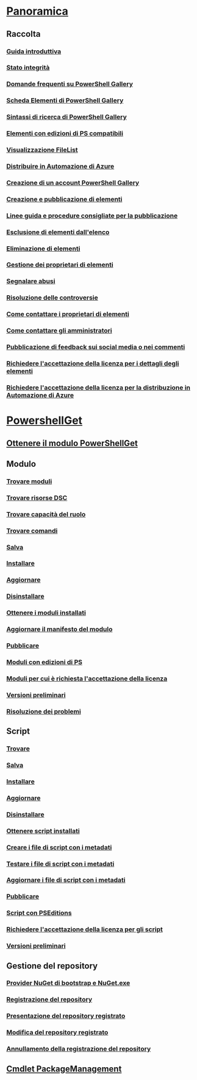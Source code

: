 # [Panoramica](readme.md)
## Raccolta
### [Guida introduttiva](psgallery/psgallery_gettingstarted.md)
### [Stato integrità](psgallery/psgallery_status.md)
### [Domande frequenti su PowerShell Gallery](psgallery/psgallery_faqs.md)
### [Scheda Elementi di PowerShell Gallery](psgallery/psgallery_items_tab.md)
### [Sintassi di ricerca di PowerShell Gallery](psgallery/psgallery_search_syntax.md)
### [Elementi con edizioni di PS compatibili](psgallery/psgallery_pseditions.md)
### [Visualizzazione FileList](psgallery/psgallery_filelist_feature.md)
### [Distribuire in Automazione di Azure](psgallery/psgallery_deploy_to_azure_automation.md)
### [Creazione di un account PowerShell Gallery](psgallery/psgallery_creating_an_account.md)
### [Creazione e pubblicazione di elementi](psgallery/Creating-and-Publishing-an-item.md)
### [Linee guida e procedure consigliate per la pubblicazione](psgallery/psgallery-PublishingGuidelines.md)
### [Esclusione di elementi dall'elenco](psgallery/psgallery_unlist_items.md)
### [Eliminazione di elementi](psgallery/Deleting-Items.md)
### [Gestione dei proprietari di elementi](psgallery/Managing-Item-Owners.md)
### [Segnalare abusi](psgallery/psgallery_report_abuse.md)
### [Risoluzione delle controversie](psgallery/psgallery_dispute_resolution.md)
### [Come contattare i proprietari di elementi](psgallery/psgallery_contacting_item_owners.md)
### [Come contattare gli amministratori](psgallery/psgallery_contacting_administrators.md)
### [Pubblicazione di feedback sui social media o nei commenti](psgallery/psgallery-SocialMediaFeedback.md)
### [Richiedere l'accettazione della licenza per i dettagli degli elementi](psgallery/psgallery_requires_license_acceptance.md)
### [Richiedere l'accettazione della licenza per la distribuzione in Automazione di Azure](psgallery/psgallery_deploy_to_azure_automation_requireLicenseAcceptance.md)

# [PowershellGet](psget/overview.md)
## [Ottenere il modulo PowerShellGet](psget/get_psget_module.md)

## Modulo
### [Trovare moduli](psget/module/psget_find-module.md)
### [Trovare risorse DSC](psget/module/psget_find-dscresource.md)
### [Trovare capacità del ruolo](psget/module/psget_find-rolecapability.md)
### [Trovare comandi](psget/module/psget_find-command.md)
### [Salva](psget/module/psget_save-module.md)
### [Installare](psget/module/psget_install-module.md)
### [Aggiornare](psget/module/psget_update-module.md)
### [Disinstallare](psget/module/psget_uninstall-module.md)
### [Ottenere i moduli installati](psget/module/psget_get-installedmodule.md)
### [Aggiornare il manifesto del modulo](psget/module/psget_update-modulemanifest.md)
### [Pubblicare](psget/module/psget_publish-module.md)
### [Moduli con edizioni di PS](psget/module/modulewithpseditionsupport.md)
### [Moduli per cui è richiesta l'accettazione della licenza](psget/module/RequireLicenseAcceptance.md)
### [Versioni preliminari](psget/module/PreReleaseModule.md)
### [Risoluzione dei problemi](psget/psget_cmdlets_troubleshooting.md)

## Script
### [Trovare](psget/script/psget_find-script.md)
### [Salva](psget/script/psget_save-script.md)
### [Installare](psget/script/psget_install-script.md)
### [Aggiornare](psget/script/psget_update-script.md)
### [Disinstallare](psget/script/psget_uninstall-script.md)
### [Ottenere script installati](psget/script/psget_get-installedscript.md)
### [Creare i file di script con i metadati](psget/script/psget_new-scriptfileinfo.md)
### [Testare i file di script con i metadati](psget/script/psget_test-scriptfileinfo.md)
### [Aggiornare i file di script con i metadati](psget/script/psget_update-scriptfileinfo.md)
### [Pubblicare](psget/script/psget_publish-script.md)
### [Script con PSEditions](psget/script/scriptwithpseditionsupport.md)
### [Richiedere l'accettazione della licenza per gli script](psget/script/script_RequireLicenseAcceptance.md)
### [Versioni preliminari](psget/script/PreReleaseScript.md)
## Gestione del repository
### [Provider NuGet di bootstrap e NuGet.exe](psget/repository/bootstrapping_nuget_proivder_and_exe.md)
### [Registrazione del repository](psget/repository/psget_register-psrepository.md)
### [Presentazione del repository registrato](psget/repository/psget_get-psrepository.md)
### [Modifica del repository registrato](psget/repository/psget_set-psrepository.md)
### [Annullamento della registrazione del repository](psget/repository/psget_unregister-psrepository.md)

## [Cmdlet PackageManagement](psget/oneget/PackageManagement_cmdlets.md)
